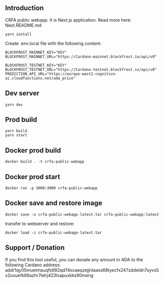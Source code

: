 ## Introduction

CRFA public webapp. It is Next.js application. Read more here: Next.README.md

```
yarn install
```

Create .env.local file with the following content:

```
BLOCKFROST_MAINNET_KEY="KEY"
BLOCKFROST_MAINNET_URL="https://Cardano-mainnet.blockfrost.io/api/v0"

BLOCKFROST_TESTNET_KEY="KEY"
BLOCKFROST_TESTNET_URL="https://Cardano-testnet.blockfrost.io/api/v0"
PREDICTION_API_URL="https://europe-west2-cognitivo-ai.cloudfunctions.net/ada_price"
```

## Dev server

```
yarn dev
```

## Prod build

```
yarn build
yarn start
```

## Docker prod build

```
docker build . -t crfa-public-webapp
```

## Docker prod start

```
docker run -p 3000:3000 crfa-public-webapp
```

## Docker save and restore image

```
docker save -o crfa-public-webapp-latest.tar crfa-public-webapp:latest
```

transfer to webserver and restore:

```
docker load -i crfa-public-webapp-latest.tar
```

## Support / Donation
If you find this tool useful, you can donate any amount in ADA to the following Cardano address:
addr1qy05muetmauqfs992qd74scaeqzejjntaass68tyecfx247zddeldn7syvs5x2uvuefk66azhr7lelrj423lxapuxkks90meng
